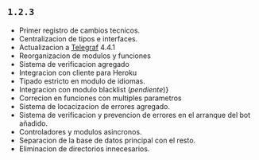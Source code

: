 ## `1.2.3`

+ Primer registro de cambios tecnicos.
+ Centralizacion de tipos e interfaces.
+ Actualizacion a [Telegraf](https://telegraf.js.org/) 4.4.1
+ Reorganizacion de modulos y funciones
+ Sistema de verificacion agregado
+ Integracion con cliente para Heroku
+ Tipado estricto en modulo de idiomas.
+ Integracion con modulo blacklist (_pendiente_)}
+ Correcion en funciones con multiples parametros
+ Sistema de locacizacion de errores agregado.
+ Sistema de verificacion y prevencion de errores en el arranque del bot añadido.
+ Controladores y modulos asincronos.
+ Separacion de la base de datos principal con el resto.
+ Eliminacion de directorios innecesarios.